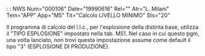  :  : NWS Num="000106" Date="19990616" Rel="" Atr="L. Milani" Tem="APP" App="M5" Tit="Calcolo LIVELLO MINIMO" Sts="20"

Il programma di calcolo del l.l.c., per l'esplosione della distinta base, utilizza il "TIPO ESPLOSIONE" impostato nella tab. M51. Nel caso in cui questo pgm, una volta lanciato, non trovi questa impostazione assume come default il tipo "3" (ESPLOSIONE DI PRODUZIONE).

